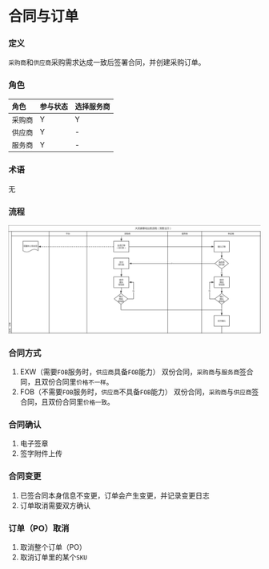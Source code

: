 # 合同与订单

### 定义

`采购商`和`供应商`采购需求达成一致后签署合同，并创建采购订单。

### 角色

| 角色 | 参与状态 | 选择服务商 |
| :--- | :--- | :--- |
| 采购商 | Y | Y |
| 供应商 | Y | - |
| 服务商 | Y | - |

### 术语

无

### 流程

![](/assets/合同及订单.png)

### 合同方式

1. EXW（需要`FOB`服务时，`供应商`具备`FOB`能力） 
   双份合同，`采购商`与`服务商`签合同，且双份合同里`价格不一样`。
2. FOB（不需要`FOB`服务时，`供应商`不具备`FOB`能力） 
   双份合同，`采购商`与`供应商`签合同，且双份合同里`价格一致`。

### 合同确认

1. 电子签章
2. 签字附件上传

### 合同变更

1. 已签合同本身信息不变更，订单会产生变更，并记录变更日志
2. 订单取消需要双方确认

### 订单（PO）取消

1. 取消整个订单（PO）
2. 取消订单里的某个`SKU`



